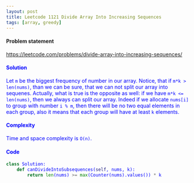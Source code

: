 ```yaml
---
layout: post
title: Leetcode 1121 Divide Array Into Increasing Sequences
tags: [array, greedy]
---
```


#### Problem statement

<a href="https://leetcode.com/problems/divide-array-into-increasing-sequences/"> <font color = blue>https://leetcode.com/problems/divide-array-into-increasing-sequences/

#### Solution
Let `m` be the biggest frequency of number in our array. Notice, that if `m*k > len(nums)`, than we can be sure, that we can not split our array into sequenes. Actually, what is true is the opposite as well: if we have `m*k <= len(nums)`, then we always can split our array. Indeed if we allocate `nums[i]` to group with number `i % m`, then there will be no two equal elements in each group, also it means that each group will have at least `k` elements.

#### Complexity
Time and space complexity is `O(n)`.

#### Code
```python
class Solution:
    def canDivideIntoSubsequences(self, nums, k):
        return len(nums) >= max(Counter(nums).values()) * k
```

